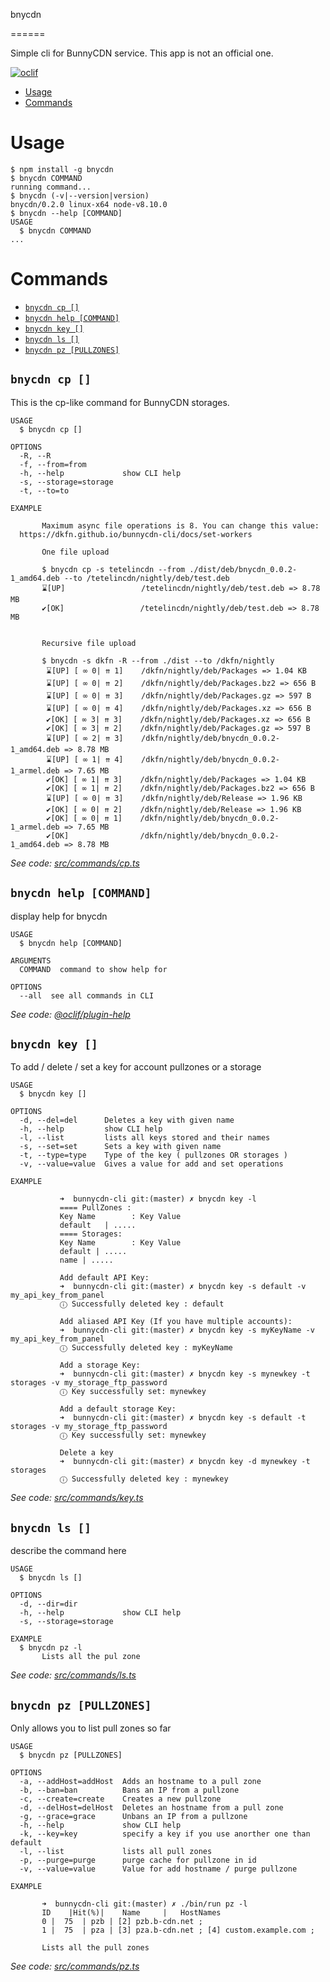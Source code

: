 bnycdn

======

Simple cli for BunnyCDN service. This app is not an official one.

[![oclif](https://img.shields.io/badge/cli-oclif-brightgreen.svg)](https://oclif.io)
<!-- [![Version](https://img.shields.io/npm/v/bnycdn.svg)](https://npmjs.org/package/bnycdn)
#[![Downloads/week](https://img.shields.io/npm/dw/bnycdn.svg)](https://npmjs.org/package/bnycdn)
[![License](https://img.shields.io/npm/l/bnycdn.svg)](https://github.com/DKFN/bnycdn/blob/master/package.json)
!-->

<!-- toc -->
* [Usage](#usage)
* [Commands](#commands)
<!-- tocstop -->
# Usage
<!-- usage -->
```sh-session
$ npm install -g bnycdn
$ bnycdn COMMAND
running command...
$ bnycdn (-v|--version|version)
bnycdn/0.2.0 linux-x64 node-v8.10.0
$ bnycdn --help [COMMAND]
USAGE
  $ bnycdn COMMAND
...
```
<!-- usagestop -->
# Commands
<!-- commands -->
* [`bnycdn cp []`](#bnycdn-cp-)
* [`bnycdn help [COMMAND]`](#bnycdn-help-command)
* [`bnycdn key []`](#bnycdn-key-)
* [`bnycdn ls []`](#bnycdn-ls-)
* [`bnycdn pz [PULLZONES]`](#bnycdn-pz-pullzones)

## `bnycdn cp []`

This is the cp-like command for BunnyCDN storages.

```
USAGE
  $ bnycdn cp []

OPTIONS
  -R, --R
  -f, --from=from
  -h, --help             show CLI help
  -s, --storage=storage
  -t, --to=to

EXAMPLE

       Maximum async file operations is 8. You can change this value: 
  https://dkfn.github.io/bunnycdn-cli/docs/set-workers
    
       One file upload
    
       $ bnycdn cp -s tetelincdn --from ./dist/deb/bnycdn_0.0.2-1_amd64.deb --to /tetelincdn/nightly/deb/test.deb
       ⌛[UP]                 /tetelincdn/nightly/deb/test.deb => 8.78 MB
       ✔[OK]                 /tetelincdn/nightly/deb/test.deb => 8.78 MB

    
       Recursive file upload
    
       $ bnycdn -s dkfn -R --from ./dist --to /dkfn/nightly                
        ⌛[UP] [ ∞ 0| ⇈ 1]    /dkfn/nightly/deb/Packages => 1.04 KB
        ⌛[UP] [ ∞ 0| ⇈ 2]    /dkfn/nightly/deb/Packages.bz2 => 656 B
        ⌛[UP] [ ∞ 0| ⇈ 3]    /dkfn/nightly/deb/Packages.gz => 597 B
        ⌛[UP] [ ∞ 0| ⇈ 4]    /dkfn/nightly/deb/Packages.xz => 656 B
        ✔[OK] [ ∞ 3| ⇈ 3]    /dkfn/nightly/deb/Packages.xz => 656 B
        ✔[OK] [ ∞ 3| ⇈ 2]    /dkfn/nightly/deb/Packages.gz => 597 B
        ⌛[UP] [ ∞ 2| ⇈ 3]    /dkfn/nightly/deb/bnycdn_0.0.2-1_amd64.deb => 8.78 MB
        ⌛[UP] [ ∞ 1| ⇈ 4]    /dkfn/nightly/deb/bnycdn_0.0.2-1_armel.deb => 7.65 MB
        ✔[OK] [ ∞ 1| ⇈ 3]    /dkfn/nightly/deb/Packages => 1.04 KB
        ✔[OK] [ ∞ 1| ⇈ 2]    /dkfn/nightly/deb/Packages.bz2 => 656 B
        ⌛[UP] [ ∞ 0| ⇈ 3]    /dkfn/nightly/deb/Release => 1.96 KB
        ✔[OK] [ ∞ 0| ⇈ 2]    /dkfn/nightly/deb/Release => 1.96 KB
        ✔[OK] [ ∞ 0| ⇈ 1]    /dkfn/nightly/deb/bnycdn_0.0.2-1_armel.deb => 7.65 MB
        ✔[OK]                /dkfn/nightly/deb/bnycdn_0.0.2-1_amd64.deb => 8.78 MB
```

_See code: [src/commands/cp.ts](https://github.com/DKFN/bnycdn/blob/v0.2.0/src/commands/cp.ts)_

## `bnycdn help [COMMAND]`

display help for bnycdn

```
USAGE
  $ bnycdn help [COMMAND]

ARGUMENTS
  COMMAND  command to show help for

OPTIONS
  --all  see all commands in CLI
```

_See code: [@oclif/plugin-help](https://github.com/oclif/plugin-help/blob/v2.1.6/src/commands/help.ts)_

## `bnycdn key []`

To add / delete / set a key for account pullzones or a storage

```
USAGE
  $ bnycdn key []

OPTIONS
  -d, --del=del      Deletes a key with given name
  -h, --help         show CLI help
  -l, --list         lists all keys stored and their names
  -s, --set=set      Sets a key with given name
  -t, --type=type    Type of the key ( pullzones OR storages )
  -v, --value=value  Gives a value for add and set operations

EXAMPLE

           ➜  bunnycdn-cli git:(master) ✗ bnycdn key -l  
           ==== PullZones : 
           Key Name        : Key Value
           default   | .....
           ==== Storages: 
           Key Name        : Key Value
           default | .....
           name | .....

           Add default API Key:
           ➜  bunnycdn-cli git:(master) ✗ bnycdn key -s default -v my_api_key_from_panel
           ⓘ Successfully deleted key : default

           Add aliased API Key (If you have multiple accounts):
           ➜  bunnycdn-cli git:(master) ✗ bnycdn key -s myKeyName -v my_api_key_from_panel
           ⓘ Successfully deleted key : myKeyName

           Add a storage Key:
           ➜  bunnycdn-cli git:(master) ✗ bnycdn key -s mynewkey -t storages -v my_storage_ftp_password
           ⓘ Key successfully set: mynewkey

           Add a default storage Key:
           ➜  bunnycdn-cli git:(master) ✗ bnycdn key -s default -t storages -v my_storage_ftp_password
           ⓘ Key successfully set: mynewkey

           Delete a key
           ➜  bunnycdn-cli git:(master) ✗ bnycdn key -d mynewkey -t storages                         
           ⓘ Successfully deleted key : mynewkey
```

_See code: [src/commands/key.ts](https://github.com/DKFN/bnycdn/blob/v0.2.0/src/commands/key.ts)_

## `bnycdn ls []`

describe the command here

```
USAGE
  $ bnycdn ls []

OPTIONS
  -d, --dir=dir
  -h, --help             show CLI help
  -s, --storage=storage

EXAMPLE
  $ bnycdn pz -l
       Lists all the pul zone
```

_See code: [src/commands/ls.ts](https://github.com/DKFN/bnycdn/blob/v0.2.0/src/commands/ls.ts)_

## `bnycdn pz [PULLZONES]`

Only allows you to list pull zones so far

```
USAGE
  $ bnycdn pz [PULLZONES]

OPTIONS
  -a, --addHost=addHost  Adds an hostname to a pull zone
  -b, --ban=ban          Bans an IP from a pullzone
  -c, --create=create    Creates a new pullzone
  -d, --delHost=delHost  Deletes an hostname from a pull zone
  -g, --grace=grace      Unbans an IP from a pullzone
  -h, --help             show CLI help
  -k, --key=key          specify a key if you use anorther one than default
  -l, --list             lists all pull zones
  -p, --purge=purge      purge cache for pullzone in id
  -v, --value=value      Value for add hostname / purge pullzone

EXAMPLE

       ➜  bunnycdn-cli git:(master) ✗ ./bin/run pz -l
       ID    |Hit(%)|    Name     |   HostNames
       0 |  75  | pzb | [2] pzb.b-cdn.net ; 
       1 |  75  | pza | [3] pza.b-cdn.net ; [4] custom.example.com ; 
    
       Lists all the pull zones
```

_See code: [src/commands/pz.ts](https://github.com/DKFN/bnycdn/blob/v0.2.0/src/commands/pz.ts)_
<!-- commandsstop -->
